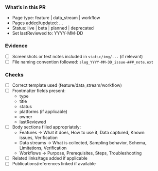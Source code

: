 ### What’s in this PR
- Page type: feature | data_stream | workflow
- Pages added/updated: …
- Status: live | beta | planned | deprecated
- Set lastReviewed to: YYYY-MM-DD

### Evidence
- [ ] Screenshots or test notes included in `static/img/...` (if relevant)
- [ ] File naming convention followed: `slug_YYYY-MM-DD_issue-###_note.ext`

### Checks
- [ ] Correct template used (feature/data_stream/workflow)
- [ ] Frontmatter fields present:
  - type
  - title
  - status
  - platforms (if applicable)
  - owner
  - lastReviewed
- [ ] Body sections filled appropriately:
  - Features → What it does, How to use it, Data captured, Known issues, Verification
  - Data streams → What is collected, Sampling behavior, Schema, Limitations, Verification
  - Workflows → Purpose, Prerequisites, Steps, Troubleshooting
- [ ] Related links/tags added if applicable
- [ ] Publications/references linked if available
